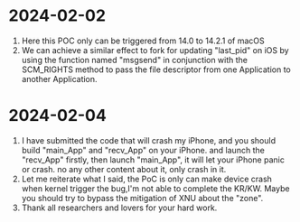# 2024-02-02
1. Here this POC only can be triggered from 14.0 to 14.2.1 of macOS
2. We can achieve a similar effect to fork for updating "last_pid" on iOS by using the function named "msgsend" in conjunction with the SCM_RIGHTS method to pass the file descriptor from one Application to another Application.

# 2024-02-04
1. I have submitted the code that will crash my iPhone, and you should build "main_App" and "recv_App" on your iPhone. and launch the "recv_App" firstly, then launch "main_App", it will let your iPhone panic or crash. no any other content about it, only crash in it.
2. Let me reiterate what I said, the PoC is only can make device crash when kernel trigger the bug,I'm not able to complete the KR/KW. Maybe you should try to bypass the mitigation of XNU about the "zone".
3. Thank all researchers and lovers for your hard work.
